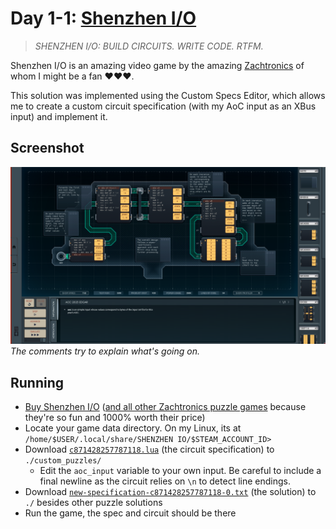 # Day 1-1: [Shenzhen I/O](https://www.zachtronics.com/shenzhen-io/)

> _SHENZHEN I/O: BUILD CIRCUITS. WRITE CODE. RTFM._

Shenzhen I/O is an amazing video game by the amazing [Zachtronics](https://www.zachtronics.com/) of whom I might be a fan ❤️❤️❤️.

This solution was implemented using the Custom Specs Editor, which allows me to create a custom circuit specification (with my AoC input as an XBus input) and implement it.

## Screenshot

![shenzhen io aoc.png](shenzhen%20io%20aoc.png)
_The comments try to explain what's going on._

## Running

  * [Buy Shenzhen I/O](https://store.steampowered.com/app/504210/SHENZHEN_IO/) ([and all other Zachtronics puzzle games](https://store.steampowered.com/bundle/2925/The_Zachtronics_Puzzle_Pack/) because they're so fun and 1000% worth their price)
  * Locate your game data directory. On my Linux, its at `/home/$USER/.local/share/SHENZHEN IO/$STEAM_ACCOUNT_ID>`
  * Download [`c871428257787118.lua`](c871428257787118.lua) (the circuit specification) to `./custom_puzzles/`
    * Edit the `aoc_input` variable to your own input. Be careful to include a final newline as the circuit relies on `\n` to detect line endings.
  * Download [`new-specification-c871428257787118-0.txt`](new-specification-c871428257787118-0.txt) (the solution) to `./` besides other puzzle solutions
  * Run the game, the spec and circuit should be there
